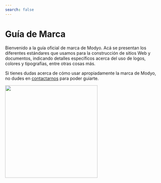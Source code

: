 ```yaml
---
search: false
---
```


# Guía de Marca

Bienvenido a la guía oficial de marca de Modyo. Acá se presentan los diferentes estándares que usamos para la construcción de sitios Web y documentos, indicando detalles específicos acerca del uso de logos, colores y tipografías, entre otras cosas más.

Si tienes dudas acerca de cómo usar apropiadamente la marca de Modyo, no dudes en [contactarnos](https://support.modyo.com/hc/es) para poder guiarte.

<img src='/assets/img/m.png' style="width:300px;" />

